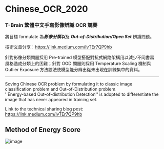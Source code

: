 # Chinese_OCR_2020
### T-Brain 繁體中文手寫影像辨識 OCR 競賽   
將目標 formulate 為***影像分類以***及 ***Out-of-Distribution/Open Set*** 辨識問題。  
   
技術文章分享：https://link.medium.com/IvTEr7QP9hb
  
針對影像分類問題採用 Pre-trained 模型搭配對抗式網路架構用以減少不同書寫 風格造成分類上的困難；針對 OOD 問題則採用 Temperature Scaling 機制與 Outlier Exposure 方法設法使模型能分辨出從未出現在訓練集中的資料。

---
Soving Chinese OCR problem by formulating it to classic image classification problem and Out-of-Distribution problem.  
''Energy-based Out-of-distribution Detection'' is adopted to differentiate the image that has never appeared in training set.

Link to the technical sharing blog post: https://link.medium.com/IvTEr7QP9hb

## Method of Energy Score
![image](https://user-images.githubusercontent.com/36630295/125031595-73bbe080-e0bf-11eb-9c9c-f4351e7b648e.png)
